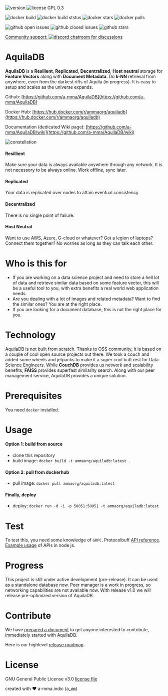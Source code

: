 ![version](https://img.shields.io/github/release-pre/a-mma/AquilaDB.svg) ![license GPL 0.3](https://img.shields.io/github/license/a-mma/AquilaDB.svg) 

![docker build](https://img.shields.io/docker/cloud/automated/ammaorg/aquiladb.svg) ![docker build ststus](https://img.shields.io/docker/cloud/build/ammaorg/aquiladb.svg) ![docker stars](https://img.shields.io/docker/stars/ammaorg/aquiladb.svg) ![docker pulls](https://img.shields.io/docker/pulls/ammaorg/aquiladb.svg) 

![github open issues](https://img.shields.io/github/issues-raw/a-mma/AquilaDB.svg) ![github closed issues](https://img.shields.io/github/issues-closed-raw/a-mma/AquilaDB.svg) ![github stars](https://img.shields.io/github/stars/a-mma/AquilaDB.svg?style=social) 

[Community support: ![discord chatroom for discussions](https://www.freeiconspng.com/minicovers/flat-discord-material-like-icon--2.png)](https://discord.gg/5YP7zHS)

# AquilaDB
**AquilaDB** is a **Resilient**, **Replicated**, **Decentralized**, **Host neutral** storage for **Feature Vectors** along with **Document Metadata**. Do **k-NN** retrieval from anywhere, even from the darkest rifts of Aquila (in progress). It is easy to setup and scales as the universe expands.

Github: [https://github.com/a-mma/AquilaDB](https://github.com/a-mma/AquilaDB)

Docker Hub: [https://hub.docker.com/r/ammaorg/aquiladb](https://hub.docker.com/r/ammaorg/aquiladb)

Documentation (dedicated Wiki page): [https://github.com/a-mma/AquilaDB/wiki](https://github.com/a-mma/AquilaDB/wiki)

![constellation](http://astronomyonline.org/Observation/Images/Constellations/ConstellationBig/Aquila.gif)

#### Resillient
Make sure your data is always available anywhere through any network. It is not necessory to be always online. Work offline, sync later.

#### Replicated
Your data is replicated over nodes to attain eventual consistency. 

#### Decentralized
There is no single point of failure.

#### Host Neutral
Want to use AWS, Azure, G-cloud or whatever? Got a legion of laptops? Connect them together? No worries as long as they can talk each other.

# Who is this for
* If you are working on a data science project and need to store a hell lot of data and retrieve similar data based on some feature vector, this will be a useful tool to you, with extra benefits a real world web application needs.
* Are you dealing with a lot of images and related metadata? Want to find the similar ones? You are at the right place.
* If you are looking for a document database, this is not the right place for you.

# Technology
AquilaDB is not built from scratch. Thanks to OSS community, it is based on a couple of cool open source projects out there. We took a couch and added some wheels and jetpacks to make it a super cool butt rest for Data Science Engineers. While **CouchDB** provides us network and scalability benefits, **FAISS** provides superfast similarity search. Along with our peer management service, AquilaDB provides a unique solution.

# Prerequisites
You need `docker` installed.

# Usage
#### Option 1: build from source
* clone this repository
* build image: `docker build -t ammaorg/aquiladb:latest .`
#### Option 2: pull from dockerhub
* pull image: `docker pull ammaorg/aquiladb:latest`
#### Finally, deploy
* deploy: `docker run -d -i -p 50051:50051 -t ammaorg/aquiladb:latest`

# Test
To test this, you need some knowledge of `GRPC`. 
Protocolbuff [API reference](https://github.com/a-mma/AquilaDB/blob/master/src/proto/vecdb.proto).
[Example usage](https://github.com/a-mma/AquilaDB/blob/master/src/test/client.js) of APIs in node js. 

# Progress
This project is still under active development (pre-release). It can be used as a standalone database now. Peer manager is a work in progress, so networking capabilities are not available now. With release v1.0 we will release pre-optimized version of AquilaDB.

# Contribute
We have [prepared a document](https://docs.google.com/document/d/1bT2_9FQIxQpx_rdYbkTukn_DJRi_haVK_ixTf8uTaDE/edit?usp=sharing) to get anyone interested to contribute, immediately started with AquilaDB.

Here is our highlevel [release roadmap](https://user-images.githubusercontent.com/19545678/62313851-5af82880-b4af-11e9-84f6-21e24bf46e8a.png).

# License
GNU General Public License v3.0 [license file](https://github.com/a-mma/AquilaDB/blob/master/LICENSE)

created with ❤️ a-mma.indic (a_മ്മ)
